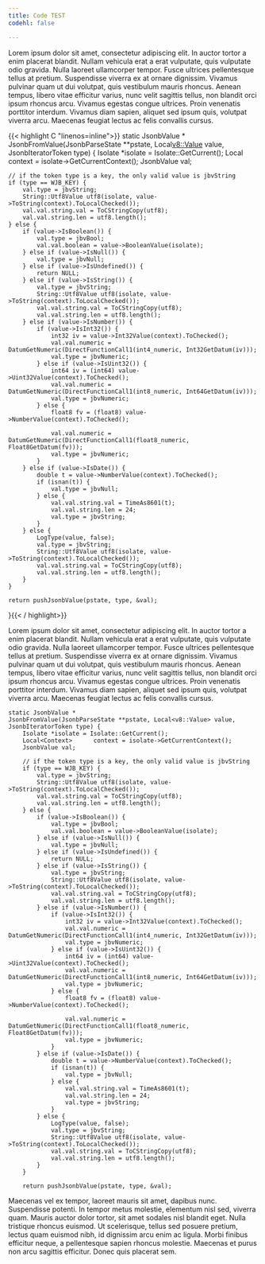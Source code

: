 ```yaml
---
title: Code TEST
codehl: false

---
```


Lorem ipsum dolor sit amet, consectetur adipiscing elit. In auctor tortor a enim placerat blandit. Nullam vehicula erat a erat vulputate, quis vulputate odio gravida. Nulla laoreet ullamcorper tempor. Fusce ultrices pellentesque tellus at pretium. Suspendisse viverra ex at ornare dignissim. Vivamus pulvinar quam ut dui volutpat, quis vestibulum mauris rhoncus. Aenean tempus, libero vitae efficitur varius, nunc velit sagittis tellus, non blandit orci ipsum rhoncus arcu. Vivamus egestas congue ultrices. Proin venenatis porttitor interdum. Vivamus diam sapien, aliquet sed ipsum quis, volutpat viverra arcu. Maecenas feugiat lectus ac felis convallis cursus.

{{< highlight C "linenos=inline">}}
static JsonbValue *
JsonbFromValue(JsonbParseState **pstate, Local<v8::Value> value, JsonbIteratorToken type) {
	Isolate *isolate = Isolate::GetCurrent();
	Local<Context>		context = isolate->GetCurrentContext();
	JsonbValue val;

	// if the token type is a key, the only valid value is jbvString
	if (type == WJB_KEY) {
		val.type = jbvString;
		String::Utf8Value utf8(isolate, value->ToString(context).ToLocalChecked());
		val.val.string.val = ToCStringCopy(utf8);
		val.val.string.len = utf8.length();
	} else {
		if (value->IsBoolean()) {
			val.type = jbvBool;
			val.val.boolean = value->BooleanValue(isolate);
		} else if (value->IsNull()) {
			val.type = jbvNull;
		} else if (value->IsUndefined()) {
			return NULL;
		} else if (value->IsString()) {
			val.type = jbvString;
			String::Utf8Value utf8(isolate, value->ToString(context).ToLocalChecked());
			val.val.string.val = ToCStringCopy(utf8);
			val.val.string.len = utf8.length();
		} else if (value->IsNumber()) {
			if (value->IsInt32()) {
				int32 iv = value->Int32Value(context).ToChecked();
				val.val.numeric = DatumGetNumeric(DirectFunctionCall1(int4_numeric, Int32GetDatum(iv)));
				val.type = jbvNumeric;
			} else if (value->IsUint32()) {
				int64 iv = (int64) value->Uint32Value(context).ToChecked();
				val.val.numeric = DatumGetNumeric(DirectFunctionCall1(int8_numeric, Int64GetDatum(iv)));
				val.type = jbvNumeric;
			} else {
				float8 fv = (float8) value->NumberValue(context).ToChecked();

				val.val.numeric = DatumGetNumeric(DirectFunctionCall1(float8_numeric, Float8GetDatum(fv)));
				val.type = jbvNumeric;
			}
		} else if (value->IsDate()) {
			double t = value->NumberValue(context).ToChecked();
			if (isnan(t)) {
				val.type = jbvNull;
			} else {
				val.val.string.val = TimeAs8601(t);
				val.val.string.len = 24;
				val.type = jbvString;
			}
		} else {
			LogType(value, false);
			val.type = jbvString;
			String::Utf8Value utf8(isolate, value->ToString(context).ToLocalChecked());
			val.val.string.val = ToCStringCopy(utf8);
			val.val.string.len = utf8.length();
		}
	}

	return pushJsonbValue(pstate, type, &val);
}{{< / highlight>}}

Lorem ipsum dolor sit amet, consectetur adipiscing elit. In auctor tortor a enim placerat blandit. Nullam vehicula erat a erat vulputate, quis vulputate odio gravida. Nulla laoreet ullamcorper tempor. Fusce ultrices pellentesque tellus at pretium. Suspendisse viverra ex at ornare dignissim. Vivamus pulvinar quam ut dui volutpat, quis vestibulum mauris rhoncus. Aenean tempus, libero vitae efficitur varius, nunc velit sagittis tellus, non blandit orci ipsum rhoncus arcu. Vivamus egestas congue ultrices. Proin venenatis porttitor interdum. Vivamus diam sapien, aliquet sed ipsum quis, volutpat viverra arcu. Maecenas feugiat lectus ac felis convallis cursus.


```
static JsonbValue *
JsonbFromValue(JsonbParseState **pstate, Local<v8::Value> value, JsonbIteratorToken type) {
	Isolate *isolate = Isolate::GetCurrent();
	Local<Context>		context = isolate->GetCurrentContext();
	JsonbValue val;

	// if the token type is a key, the only valid value is jbvString
	if (type == WJB_KEY) {
		val.type = jbvString;
		String::Utf8Value utf8(isolate, value->ToString(context).ToLocalChecked());
		val.val.string.val = ToCStringCopy(utf8);
		val.val.string.len = utf8.length();
	} else {
		if (value->IsBoolean()) {
			val.type = jbvBool;
			val.val.boolean = value->BooleanValue(isolate);
		} else if (value->IsNull()) {
			val.type = jbvNull;
		} else if (value->IsUndefined()) {
			return NULL;
		} else if (value->IsString()) {
			val.type = jbvString;
			String::Utf8Value utf8(isolate, value->ToString(context).ToLocalChecked());
			val.val.string.val = ToCStringCopy(utf8);
			val.val.string.len = utf8.length();
		} else if (value->IsNumber()) {
			if (value->IsInt32()) {
				int32 iv = value->Int32Value(context).ToChecked();
				val.val.numeric = DatumGetNumeric(DirectFunctionCall1(int4_numeric, Int32GetDatum(iv)));
				val.type = jbvNumeric;
			} else if (value->IsUint32()) {
				int64 iv = (int64) value->Uint32Value(context).ToChecked();
				val.val.numeric = DatumGetNumeric(DirectFunctionCall1(int8_numeric, Int64GetDatum(iv)));
				val.type = jbvNumeric;
			} else {
				float8 fv = (float8) value->NumberValue(context).ToChecked();

				val.val.numeric = DatumGetNumeric(DirectFunctionCall1(float8_numeric, Float8GetDatum(fv)));
				val.type = jbvNumeric;
			}
		} else if (value->IsDate()) {
			double t = value->NumberValue(context).ToChecked();
			if (isnan(t)) {
				val.type = jbvNull;
			} else {
				val.val.string.val = TimeAs8601(t);
				val.val.string.len = 24;
				val.type = jbvString;
			}
		} else {
			LogType(value, false);
			val.type = jbvString;
			String::Utf8Value utf8(isolate, value->ToString(context).ToLocalChecked());
			val.val.string.val = ToCStringCopy(utf8);
			val.val.string.len = utf8.length();
		}
	}

	return pushJsonbValue(pstate, type, &val); 
```

Maecenas vel ex tempor, laoreet mauris sit amet, dapibus nunc. Suspendisse potenti. In tempor metus molestie, elementum nisl sed, viverra quam. Mauris auctor dolor tortor, sit amet sodales nisl blandit eget. Nulla tristique rhoncus euismod. Ut scelerisque, tellus sed posuere pretium, lectus quam euismod nibh, id dignissim arcu enim ac ligula. Morbi finibus efficitur neque, a pellentesque sapien rhoncus molestie. Maecenas et purus non arcu sagittis efficitur. Donec quis placerat sem.

